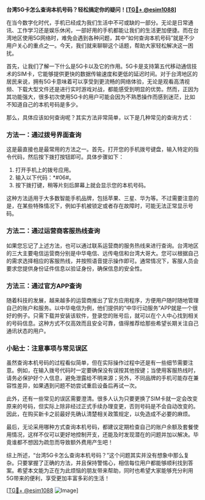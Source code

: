 **台湾5G卡怎么查询本机号码？轻松搞定你的疑问！[[TG💪+ @esim1088](https://t.me/s/esim1088)]**

在当今数字化时代，手机已经成为我们生活中不可或缺的一部分。无论是日常通讯、工作学习还是娱乐休闲，一部好用的手机都能让我们的生活更加便捷。而在台湾地区使用5G网络时，难免会遇到各种问题，其中“如何查询本机号码”就是不少用户关心的重点之一。今天，我们就来聊聊这个话题，帮助大家轻松解决这一困扰。

首先，让我们了解一下什么是5G卡以及它的作用。5G卡是支持第五代移动通信技术的SIM卡，它能够提供更快的数据传输速度和更低的延迟时间。对于台湾地区的居民来说，拥有5G卡意味着可以享受到更流畅的网络体验，无论是观看高清视频、下载大型文件还是进行实时游戏对战，都能感受到明显的优势。然而，正因为其功能强大，很多初次使用5G卡的用户可能会因为不熟悉操作而感到迷茫，比如不知道自己的本机号码是多少。

那么，具体应该如何查询呢？其实方法非常简单，以下是几种常见的查询方式：

### 方法一：通过拨号界面查询

这是最直接也是最常用的方法之一。首先，打开您的手机拨号键盘，输入特定的指令代码，然后按下拨打按钮即可。具体步骤如下：
1. 打开手机上的拨号应用。
2. 输入以下代码：*#06#。
3. 按下拨打键，稍等片刻后屏幕上就会显示您的本机号码。

这种方法适用于大多数智能手机品牌，包括苹果、三星、华为等。不过需要注意的是，在某些特殊情况下，例如手机被锁定或者存在故障时，可能无法正常显示号码。

### 方法二：通过运营商客服热线查询

如果您忘记了上述方法，也可以通过联系运营商的服务热线来进行查询。台湾地区的三大主要电信运营商分别是中华电信、远传电信和台湾大哥大。您可以根据自己的需求选择相应的客服热线，并按照语音提示操作即可。通常情况下，客服人员会要求您提供身份证件信息以验证身份，确保信息的安全性。

### 方法三：通过官方APP查询

随着科技的发展，越来越多的运营商推出了官方应用程序，方便用户随时随地管理自己的账户和服务。以中华电信为例，他们提供的“中华行动服务”APP就是一个很好的例子。只需下载并安装该软件，登录您的账号后，就可以在个人中心找到相关的号码信息。这种方式不仅高效而且安全可靠，值得推荐给那些希望长期关注自己通讯状态的用户。

### 小贴士：注意事项与常见误区

虽然查询本机号码的过程看似简单，但在实际操作过程中还是有一些细节需要注意。例如，在输入拨号代码时一定要确保没有误按其他按键；当使用客服热线时，请务必保护好个人信息，避免泄露给不明来源；另外，不同品牌的手机可能存在兼容性差异，如果遇到问题不妨尝试重启设备后再试一次。

此外，还有一些常见的误区需要澄清。很多人认为只要更换了SIM卡就一定会改变原来的号码，但实际上除非经过正式手续办理变更，否则号码是不会自动改变的。因此，在购买新卡之前最好先确认清楚相关政策规定，以免造成不必要的麻烦。

最后，无论采用哪种方式查询本机号码，都建议定期检查自己的账户余额及套餐使用情况，这样不仅可以更好地控制开支，还能及时发现潜在的问题并加以解决。毕竟谁都不想因为疏忽而导致额外费用产生吧！

综上所述，“台湾5G卡怎么查询本机号码？”这个问题其实并没有想象中那么复杂。只要掌握了正确的方法，并且保持警惕心，相信每位用户都能够顺利找到答案。希望本文能为正在为此烦恼的朋友带来帮助，同时也希望大家能够充分利用5G带来的便利，享受更加丰富多彩的生活！

[[TG💪+ @esim1088](https://t.me/s/esim1088) ![Image](https://i.postimg.cc/4NQfJmqS/Snipaste-2025-05-13-00-14-12.png)]